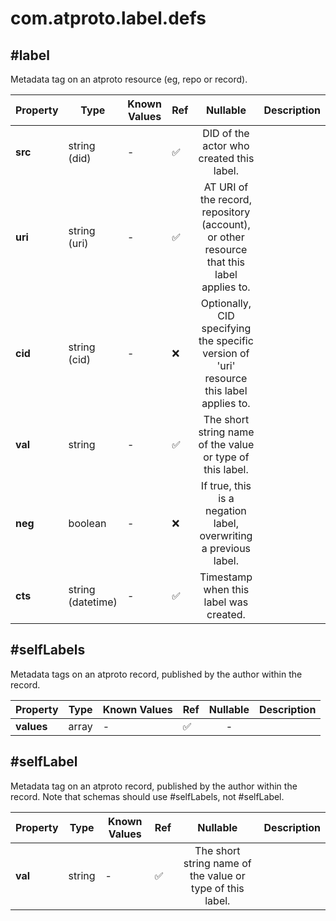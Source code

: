 # com.atproto.label.defs

## #label

Metadata tag on an atproto resource (eg, repo or record).

| Property | Type | Known Values | Ref | Nullable | Description |
| --- | --- | --- | --- | :---: | --- |
| **src** | string (did) | - | ✅ | DID of the actor who created this label. |
| **uri** | string (uri) | - | ✅ | AT URI of the record, repository (account), or other resource that this label applies to. |
| **cid** | string (cid) | - | ❌ | Optionally, CID specifying the specific version of 'uri' resource this label applies to. |
| **val** | string | - | ✅ | The short string name of the value or type of this label. |
| **neg** | boolean | - | ❌ | If true, this is a negation label, overwriting a previous label. |
| **cts** | string (datetime) | - | ✅ | Timestamp when this label was created. |

## #selfLabels

Metadata tags on an atproto record, published by the author within the record.

| Property | Type | Known Values | Ref | Nullable | Description |
| --- | --- | --- | --- | :---: | --- |
| **values** | array | - | ✅ | - |

## #selfLabel

Metadata tag on an atproto record, published by the author within the record. Note that schemas should use #selfLabels, not #selfLabel.

| Property | Type | Known Values | Ref | Nullable | Description |
| --- | --- | --- | --- | :---: | --- |
| **val** | string | - | ✅ | The short string name of the value or type of this label. |
